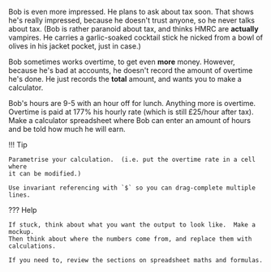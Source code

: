 Bob is even more impressed.  He plans to ask about tax soon.  That shows he's
really impressed, because he doesn't trust anyone, so he never talks about
tax.  (Bob is rather paranoid about tax, and thinks HMRC are **actually**
vampires.  He carries a garlic-soaked cocktail stick he nicked from a bowl of
olives in his jacket pocket, just in case.)

Bob sometimes works overtime, to get even **more** money.  However, because
he's bad at accounts, he doesn't record the amount of overtime he's done.  He
just records the **total** amount, and wants you to make a calculator.

Bob's hours are 9-5 with an hour off for lunch.  Anything more is overtime.
Overtime is paid at 177% his hourly rate (which is still £25/hour after tax).
Make a calculator spreadsheet where Bob can enter an amount of hours and be
told how much he will earn.

!!! Tip

    Parametrise your calculation.  (i.e. put the overtime rate in a cell where
    it can be modified.)
    
    Use invariant referencing with `$` so you can drag-complete multiple lines.
    
??? Help

    If stuck, think about what you want the output to look like.  Make a mockup.
    Then think about where the numbers come from, and replace them with
    calculations.
    
    If you need to, review the sections on spreadsheet maths and formulas.
